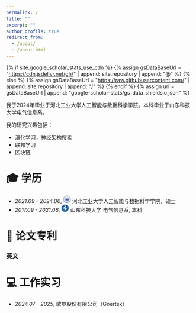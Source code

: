 ```yaml
---
permalink: /
title: ""
excerpt: ""
author_profile: true
redirect_from: 
  - /about/
  - /about.html
---
```


{% if site.google_scholar_stats_use_cdn %}
{% assign gsDataBaseUrl = "https://cdn.jsdelivr.net/gh/" | append: site.repository | append: "@" %}
{% else %}
{% assign gsDataBaseUrl = "https://raw.githubusercontent.com/" | append: site.repository | append: "/" %}
{% endif %}
{% assign url = gsDataBaseUrl | append: "google-scholar-stats/gs_data_shieldsio.json" %}

<span class='anchor' id='about-me'></span>

我于2024年毕业于河北工业大学人工智能与数据科学学院。本科毕业于山东科技大学电气信息系。

我的研究兴趣包括：
- 演化学习，神经架构搜索
- 联邦学习
- 区块链

<span class='anchor' id='-xl'></span>

# 🎓 学历
- *2021.09 - 2024.06*, <a href="https://www.hust.edu.cn/"><img class="svg" src="/images/HEBUT.svg" width="20pt"></a> 河北工业大学人工智能与数据科学学院，硕士 
- *2017.09 - 2021.06*, <a href="https://www.scu.edu.cn/"><img class="svg" src="/images/SDUST.svg" width="20pt"></a> 山东科技大学 电气信息系,  本科

<span class='anchor' id='-lwzl'></span>

# 📝 论文专利

### 英文


<span class='anchor' id='-gzsx'></span>

# 💻 工作实习
- *2024.07 - 2025*, 歌尔股份有限公司（Goertek） 
